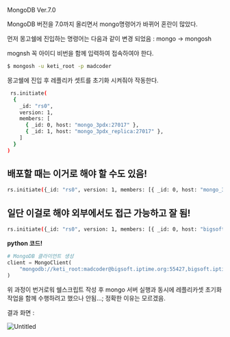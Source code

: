 MongoDB Ver.7.0

MongoDB 버전을 7.0까지 올리면서 mongo명령어가 바뀌어 혼란이 많았다.

먼저 몽고쉘에 진입하는 명령어는 다음과 같이 변경 되었음 :  mongo → mongosh

mognsh 꼭 아이디 비번을 함께 입력하여 접속하여야 한다.

```bash
$ mongosh -u keti_root -p madcoder
```

몽고쉘에 진입 후 레플리카 셋트를 초기화 시켜줘야 작동한다.

```bash
 rs.initiate(
  {
    _id: "rs0",
    version: 1,
    members: [
      { _id: 0, host: "mongo_3pdx:27017" },
      { _id: 1, host: "mongo_3pdx_replica:27017" },
    ]
  }
)
```

## 배포할 때는 이거로 해야 할 수도 있음!

```bash
rs.initiate({_id: "rs0", version: 1, members: [{ _id: 0, host: "mongo_3pdx:27017" },{ _id: 1, host: "mongo_3pdx_replica:27017" }]})
```

## **일단 이걸로 해야 외부에서도 접근 가능하고 잘 됨!**

```bash
rs.initiate({_id: "rs0", version: 1, members: [{ _id: 0, host: "bigsoft.iptime.org:55427" },{ _id: 1, host: "bigsoft.iptime.org:55428" }]})
```

**python 코드!**

```python
# MongoDB 클라이언트 생성
client = MongoClient(
    "mongodb://keti_root:madcoder@bigsoft.iptime.org:55427,bigsoft.iptime.org:55428/?replicaSet=rs0&authSource=admin"
)

```

위 과정이 번거로워 쉘스크립트 작성 후 mongo 서버 실행과 동시에 레플리카셋 초기화 작업을 함께 수행하려고 했으나 안됨…; 정확한 이유는 모르겠음.

결과 화면 :

![Untitled](https://prod-files-secure.s3.us-west-2.amazonaws.com/2ad60f02-70e7-4ea0-a0df-094d8cd84aed/1e9d6ce9-d560-44ec-8422-32666505c891/Untitled.png)
